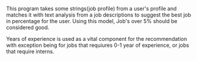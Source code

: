 This program takes some strings(job profile) from a user's profile and matches it with text analysis from a job descriptions to suggest the best job in percentage for the user. Using this model, Job's over 5% should be considered good. 

Years of experience is used as a vital component for the recommendation with exception being for jobs that requiures 0-1 year of experience, or jobs that require interns. 
